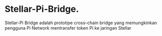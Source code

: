 # Stellar-Pi-Bridge.
Stellar-Pi Bridge adalah prototipe cross-chain bridge yang memungkinkan pengguna Pi Network mentransfer token Pi ke jaringan Stellar
